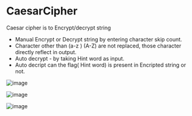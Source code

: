# CaesarCipher
Caesar cipher is to Encrypt/decrypt string 
* Manual  Encrypt or Decrypt string by entering character skip count.
* Character other than (a-z ) (A-Z) are not replaced, those character directly reflect in output.
* Auto decrypt - by taking Hint word as input.
* Auto decript can the flag( Hint word) is present in Encripted string or not.

![image](https://user-images.githubusercontent.com/72183261/132846694-14bd8097-0e91-4def-ba37-8f7197ece42c.png)

![image](https://user-images.githubusercontent.com/72183261/132846720-b8bd2332-7961-46c4-b75a-144acb3a305f.png)


![image](https://user-images.githubusercontent.com/72183261/132846751-70f928aa-4b9c-4357-956d-ea065bd6a457.png)
